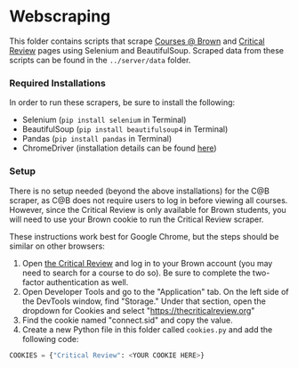 # Webscraping

This folder contains scripts that scrape [Courses @ Brown](https://cab.brown.edu/) and
[Critical Review](https://thecriticalreview.org/) pages using Selenium and BeautifulSoup. Scraped data from these
scripts can be found in the `../server/data` folder.

### Required Installations
In order to run these scrapers, be sure to install the following:

* Selenium (`pip install selenium` in Terminal)
* BeautifulSoup (`pip install beautifulsoup4` in Terminal)
* Pandas (`pip install pandas` in Terminal)  
* ChromeDriver (installation details can be found 
  [here](https://sites.google.com/a/chromium.org/chromedriver/downloads))
  
### Setup
There is no setup needed (beyond the above installations) for the C@B scraper, as C@B does not require users to log
in before viewing all courses. However, since the Critical Review is only available for Brown students, you will need
to use your Brown cookie to run the Critical Review scraper.

These instructions work best for Google Chrome, but the steps should be similar on other browsers:

1. Open [the Critical Review](https://thecriticalreview.org/) and log in to your Brown account (you may need to search
   for a course to do so). Be sure to complete the two-factor authentication as well.
2. Open Developer Tools and go to the "Application" tab. On the left side of the DevTools window, find "Storage."
   Under that section, open the dropdown for Cookies and select "https://thecriticalreview.org"
3. Find the cookie named "connect.sid" and copy the value.
4. Create a new Python file in this folder called `cookies.py` and add the following code:
```python
COOKIES = {"Critical Review": <YOUR COOKIE HERE>}
```